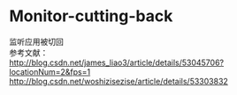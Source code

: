 # Monitor-cutting-back
监听应用被切回<br>
参考文献：<br>
<http://blog.csdn.net/james_liao3/article/details/53045706?locationNum=2&fps=1><br>
<http://blog.csdn.net/woshizisezise/article/details/53303832>
